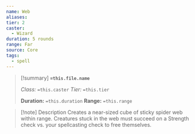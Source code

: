 ```yaml
---
name: Web
aliases: 
tier: 2
caster:
  - Wizard
duration: 5 rounds
range: Far
source: Core
tags:
  - spell
---
```


> [!summary] **`=this.file.name`**
> 
> *Class:* `=this.caster`
> *Tier:* `=this.tier`
> 
> **Duration:** `=this.duration`
> **Range:** `=this.range`

>[!note] Description
> Creates a near-sized cube of sticky spider web within range. Creatures stuck in the web must succeed on a Strength check vs. your spellcasting check to free themselves.